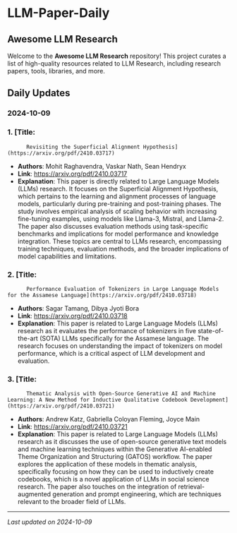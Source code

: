 # LLM-Paper-Daily

## Awesome LLM Research

Welcome to the **Awesome LLM Research** repository! This project curates a list of high-quality resources related to LLM Research, including research papers, tools, libraries, and more.

## Daily Updates

### 2024-10-09

### 1. [Title:
          Revisiting the Superficial Alignment Hypothesis](https://arxiv.org/pdf/2410.03717)
- **Authors**: Mohit Raghavendra, Vaskar Nath, Sean Hendryx
- **Link**: https://arxiv.org/pdf/2410.03717
- **Explanation**: This paper is directly related to Large Language Models (LLMs) research. It focuses on the Superficial Alignment Hypothesis, which pertains to the learning and alignment processes of language models, particularly during pre-training and post-training phases. The study involves empirical analysis of scaling behavior with increasing fine-tuning examples, using models like Llama-3, Mistral, and Llama-2. The paper also discusses evaluation methods using task-specific benchmarks and implications for model performance and knowledge integration. These topics are central to LLMs research, encompassing training techniques, evaluation methods, and the broader implications of model capabilities and limitations.

### 2. [Title:
          Performance Evaluation of Tokenizers in Large Language Models for the Assamese Language](https://arxiv.org/pdf/2410.03718)
- **Authors**: Sagar Tamang, Dibya Jyoti Bora
- **Link**: https://arxiv.org/pdf/2410.03718
- **Explanation**: This paper is related to Large Language Models (LLMs) research as it evaluates the performance of tokenizers in five state-of-the-art (SOTA) LLMs specifically for the Assamese language. The research focuses on understanding the impact of tokenizers on model performance, which is a critical aspect of LLM development and evaluation.

### 3. [Title:
          Thematic Analysis with Open-Source Generative AI and Machine Learning: A New Method for Inductive Qualitative Codebook Development](https://arxiv.org/pdf/2410.03721)
- **Authors**: Andrew Katz, Gabriella Coloyan Fleming, Joyce Main
- **Link**: https://arxiv.org/pdf/2410.03721
- **Explanation**: This paper is related to Large Language Models (LLMs) research as it discusses the use of open-source generative text models and machine learning techniques within the Generative AI-enabled Theme Organization and Structuring (GATOS) workflow. The paper explores the application of these models in thematic analysis, specifically focusing on how they can be used to inductively create codebooks, which is a novel application of LLMs in social science research. The paper also touches on the integration of retrieval-augmented generation and prompt engineering, which are techniques relevant to the broader field of LLMs.



---

*Last updated on 2024-10-09*